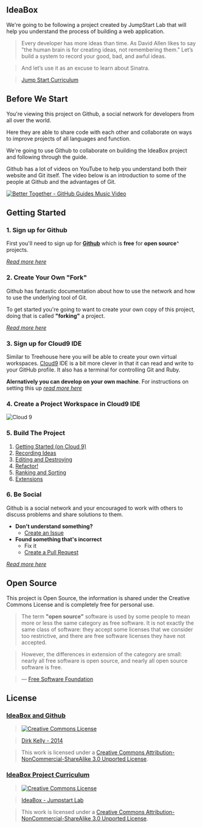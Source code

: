 ## IdeaBox

We're going to be following a project created by JumpStart Lab that will help you understand the process of building a web application.

> Every developer has more ideas than time. As David Allen likes to say "the human brain is for creating ideas, not remembering them." Let’s build a system to record your good, bad, and awful ideas.

> And let’s use it as an excuse to learn about Sinatra.

> [Jump Start Curriculum](http://tutorials.jumpstartlab.com/projects/idea_box.html)

## Before We Start

You're viewing this project on Github, a social network for developers from all over the world.

Here they are able to share code with each other and collaborate on ways to improve projects
of all languages and function.

We're going to use Github to collaborate on building the IdeaBox project and following through the guide.

Github has a lot of videos on YouTube to help you understand both their website and Git itself. The video below is an introduction to some of the people at Github and the advantages of Git.

[![Better Together - GitHub Guides Music Video](http://img.youtube.com/vi/qT90jZP58jM/0.jpg)](http://www.youtube.com/watch?v=qT90jZP58jM)

## Getting Started

### 1. Sign up for Github

First you'll need to sign up for [**Github**](github.com/signup) which is **free** for **open source**^ projects.

[_Read more here_](https://help.github.com/articles/signing-up-for-a-new-github-account)

### 2. Create Your Own "Fork"

Github has fantastic documentation about how to use the network and how to use the underlying tool of Git.

To get started you're going to want to create your own copy of this project, doing that is called **"forking"** a project.

[_Read more here_](https://help.github.com/articles/fork-a-repo)

### 3. Sign up for Cloud9 IDE

Similar to Treehouse here you will be able to create your own virtual workspaces. [Cloud9](https://c9.io) IDE is a bit more clever in that it can read and write to your GitHub profile. It also has a terminal for controlling Git and Ruby.

**Alernatively you can develop on your own machine**. For instructions on setting this up [_read more here_](https://help.github.com/articles/set-up-git)

### 4. Create a Project Workspace in Cloud9 IDE


![Cloud 9](https://cloud.githubusercontent.com/assets/81055/2811094/f8548df0-ce03-11e3-9a29-d71d0b15576a.png)

### 5. Build The Project

  1. [Getting Started (on Cloud 9)](https://github.com/dirkkelly/IdeaBox/blob/master/instructions/1-getting-started.md)
  2. [Recording Ideas](http://tutorials.jumpstartlab.com/projects/idea_box.html#i1:-recording-ideas)
  3. [Editing and Destroying](http://tutorials.jumpstartlab.com/projects/idea_box.html#i2:-editing-and-destroying)
  4. [Refactor!](http://tutorials.jumpstartlab.com/projects/idea_box.html#i3:-refactor!)
  5. [Ranking and Sorting](http://tutorials.jumpstartlab.com/projects/idea_box.html#i4:-ranking-and-sorting)
  6. [Extensions](http://tutorials.jumpstartlab.com/projects/idea_box.html#extensions)

### 6. Be Social

Github is a social network and your encouraged to work with others to discuss problems and share solutions to them.

* **Don't understand something?**
  * [Create an Issue](https://github.com/dirkkelly/IdeaBox/issues)
* **Found something that's incorrect**
  * Fix it
  * [Create a Pull Request](https://github.com/dirkkelly/IdeaBox/issues)

[_Read more here_](https://help.github.com/articles/be-social)

## Open Source

This project is Open Source, the information is shared under the Creative Commons License and is completely free for personal use.

> The term **"open source"** software is used by some people to mean more or less the same category as free software. 
> It is not exactly the same class of software: they accept some licenses that we consider too restrictive, 
> and there are free software licenses they have not accepted.

> However, the differences in extension of the category are small: nearly all free software is open source,
> and nearly all open source software is free.

> — [Free Software Foundation](https://www.gnu.org/philosophy/categories.html)

## License

### [IdeaBox and Github](github.com/dirkkelly/IdeaBox)

> [![Creative Commons License](http://i.creativecommons.org/l/by-nc-sa/3.0/88x31.png)](http://creativecommons.org/licenses/by-nc-sa/3.0/)

> [Dirk Kelly - 2014](http://tutorials.jumpstartlab.com/projects/idea_box.html)  

> This work is licensed under a [Creative Commons Attribution-NonCommercial-ShareAlike 3.0 Unported License](http://creativecommons.org/licenses/by-nc-sa/3.0/).

### [IdeaBox Project Curriculum](http://tutorials.jumpstartlab.com/projects/idea_box.html)

> [![Creative Commons License](http://i.creativecommons.org/l/by-nc-sa/3.0/88x31.png)](http://creativecommons.org/licenses/by-nc-sa/3.0/)  

> [IdeaBox - Jumpstart Lab](http://tutorials.jumpstartlab.com/projects/idea_box.html)  

> This work is licensed under a [Creative Commons Attribution-NonCommercial-ShareAlike 3.0 Unported License](http://creativecommons.org/licenses/by-nc-sa/3.0/).
